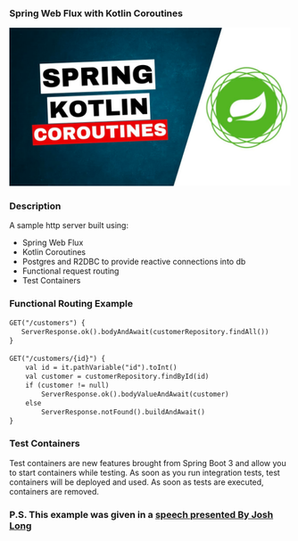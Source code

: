 ### Spring Web Flux with Kotlin Coroutines

![img.png](img.png)
### Description
A sample http server built using:
- Spring Web Flux
- Kotlin Coroutines
- Postgres and R2DBC to provide reactive connections into db
- Functional request routing
- Test Containers

### Functional Routing Example

    GET("/customers") {
       ServerResponse.ok().bodyAndAwait(customerRepository.findAll())
    }

    GET("/customers/{id}") {
        val id = it.pathVariable("id").toInt()
        val customer = customerRepository.findById(id)
        if (customer != null)
            ServerResponse.ok().bodyValueAndAwait(customer)
        else
            ServerResponse.notFound().buildAndAwait()
    }
### Test Containers
Test containers are new features brought from Spring Boot 3 
and allow you to start containers while testing. As soon as you run integration tests,
test containers will be deployed and used. As soon as tests are executed, 
containers are removed. 

### P.S. This example was given in a [speech presented By Josh Long](https://www.youtube.com/watch?v=pXtTp4Uxuhk&ab_channel=KotlinbyJetBrains)

